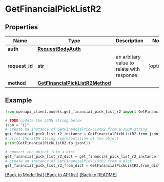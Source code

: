 # GetFinancialPickListR2


## Properties

Name | Type | Description | Notes
------------ | ------------- | ------------- | -------------
**auth** | [**RequestBodyAuth**](RequestBodyAuth.md) |  | 
**request_id** | **str** | an arbitary value to relate with response. | [optional] 
**method** | [**GetFinancialPickListR2Method**](GetFinancialPickListR2Method.md) |  | 

## Example

```python
from openapi_client.models.get_financial_pick_list_r2 import GetFinancialPickListR2

# TODO update the JSON string below
json = "{}"
# create an instance of GetFinancialPickListR2 from a JSON string
get_financial_pick_list_r2_instance = GetFinancialPickListR2.from_json(json)
# print the JSON string representation of the object
print(GetFinancialPickListR2.to_json())

# convert the object into a dict
get_financial_pick_list_r2_dict = get_financial_pick_list_r2_instance.to_dict()
# create an instance of GetFinancialPickListR2 from a dict
get_financial_pick_list_r2_from_dict = GetFinancialPickListR2.from_dict(get_financial_pick_list_r2_dict)
```
[[Back to Model list]](../README.md#documentation-for-models) [[Back to API list]](../README.md#documentation-for-api-endpoints) [[Back to README]](../README.md)



